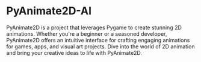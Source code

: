 # PyAnimate2D-AI
PyAnimate2D is a project that leverages Pygame to create stunning 2D animations. Whether you're a beginner or a seasoned developer, PyAnimate2D offers an intuitive interface for crafting engaging animations for games, apps, and visual art projects. Dive into the world of 2D animation and bring your creative ideas to life with PyAnimate2D.
